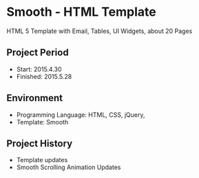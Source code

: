 Smooth - HTML Template
===================================
HTML 5 Template with Email, Tables, UI Widgets, about 20 Pages
	
Project Period
----------------------
- Start: 2015.4.30
- Finished: 2015.5.28

## Environment
- Programming Language: HTML, CSS, jQuery,
- Template: Smooth

## Project History
- Template updates
- Smooth Scrolling Animation Updates
